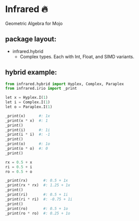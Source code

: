 # Infrared 🔥
Geometric Algebra for Mojo

## package layout:

- infrared.hybrid
  - Complex types. Each with Int, Float, and SIMD variants.


## hybrid example: 

```Python
from infrared.hybrid import Hyplex, Complex, Paraplex
from infrared.irio import _print

let x = Hyplex.I(1)
let i = Complex.I(1)
let o = Paraplex.I(1)

_print(x)      #: 1x
_print(x * x)  #: 1
_print()
_print(i)      #: 1i
_print(i * i)  #: -1
_print()
_print(o)      #: 1o
_print(o * o)  #: 0
_print()

rx = 0.5 + x
ri = 0.5 + i
ro = 0.5 + o

_print(rx)       #: 0.5 + 1x
_print(rx * rx)  #: 1.25 + 1x
_print()
_print(ri)       #: 0.5 + 1i
_print(ri * ri)  #: -0.75 + 1i
_print()
_print(ro)       #: 0.5 + 1o
_print(ro * ro)  #: 0.25 + 1o
```